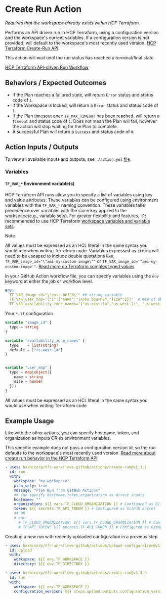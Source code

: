 # Create Run Action

*Requires that the workspace already exists within HCP Terraform.*

Performs an API driven run in HCP Terraform, using a configuration version and the workspace's current variables. If a configuration version is not provided, will default to the workspace's most recently used version. [HCP Terraform Create-Run API](https://developer.hashicorp.com/terraform/cloud-docs/api-docs/run#create-a-run).

This action will wait until the run status has reached a terminal/final state.

[HCP Terraform API-driven Run Workflow](https://developer.hashicorp.com/terraform/cloud-docs/run/api)

## Behaviors / Expected Outcomes
* If the Plan reaches a failured state, will return `Error` status and status code of `1`.
* If the Workspace is locked, will return a `Error` status and status code of `1`.
* If the Plan timesout once `TF_MAX_TIMEOUT` has been reached, will return a `Timeout` and status code of `1`. Does not mean the Plan will fail, however the action will stop waiting for the Plan to complete.
* A successful Plan will return a `Success` and status code of `0`.

## Action Inputs / Outputs

To view all available inputs and outputs, see `./action.yml` [file](./action.yml).

### Variables

#### `TF_VAR_*` Environment variable(s)
HCP Terraform API runs allow you to specify a list of variables using key and value attributes. These variables can be configured using environment variables with the `TF_VAR_*` naming convention. These variables take precedence over variables with the same key applied to the workspace(e.g., variable sets). For greater flexibility and features, it's recommended to use HCP Terraform [workspace variables and variable sets](https://developer.hashicorp.com/terraform/cloud-docs/workspaces/variables).

> [!Note]
All values must be expressed as an HCL literal in the same syntax you would use when writing Terraform code. Variables expressed as `string` will need to be escaped to include double quotations like, `TF_VAR_image_id="\"ami-my-custom-image\""` or `TF_VAR_image_id='"ami-my-custom-image'"`. [Read more on Terraform complex typed values](https://developer.hashicorp.com/terraform/language/values/variables#complex-typed-values)


In your GitHub Action workflow file, you can specify variables using the `env` keyword at either the job or workflow level.

```yml
env:
  TF_VAR_image_id="\"ami-abc123\"" ## string variable
  TF_VAR_user_map='{"1":{"name":"jason bourne","size":2}}'` # map of objects variable
  TF_VAR_availability_zone_names='["us-east-1a","us-west-1c", "us-west-2b"]'` # list of strings variable
```

Your `*.tf` configuration
```terraform
variable "image_id" {
  type = string
}

variable "availability_zone_names" {
  type    = list(string)
  default = ["us-west-1a"]
}


variable "user_map" {
  type = map(object({
    name = string
    size = number
  }))
}
```

All values must be expressed as an HCL literal in the same syntax you would use when writing Terraform code

## Example Usage

Like with the other actions, you can specify hostname, token, and organization as inputs OR as environment variables.

This specific example does not pass a configuraiton version id, so the run defaults to the workspace's most recently used version. [Read more about create run behavior in the HCP Terraform API](https://developer.hashicorp.com/terraform/cloud-docs/api-docs/run#create-a-run)

```yml
- uses: hashicorp/tfc-workflows-github/actions/create-run@v1.3.1
  id: run
  with:
    workspace: "my-workspace"
    plan_only: true
    message: "Plan Run from GitHub Actions"
    ## Can specify hostname,token,organization as direct inputs
    hostname: ""
    organization: ${{ vars.TF_CLOUD_ORGANIZATION }} # Configured as GitHub configuration variable
    token: ${{ secrets.TF_API_TOKEN }} # Configured as GitHub Secret
    ## OR
    # env:
      # TF_CLOUD_ORGANIZATION: ${{ vars.TF_CLOUD_ORGANIZATION }} # Configured as GitHub configuration variable
      # TF_API_TOKEN: ${{ secrets.TF_API_TOKEN }} # Configured as GitHub Secret
```

Creating a new run with recently uploaded configuration in a previous step

```yml
- uses: hashicorp/tfc-workflows-github/actions/upload-configuration@v1.3.1
  id: upload
  with:
    workspace: ${{ env.TF_WORKSPACE }}
    directory: ${{ env.TF_DIRECTORY }}

- uses: hashicorp/tfc-workflows-github/actions/create-run@v1.3.0
  id: run
  with:
    workspace: ${{ env.TF_WORKSPACE }}
    configuration_version: ${{ steps.upload.outputs.configuration_version_id }}
```
